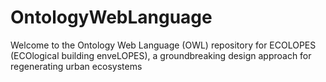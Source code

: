 # OntologyWebLanguage
Welcome to the Ontology Web Language (OWL) repository for ECOLOPES (ECOlogical building enveLOPES), a groundbreaking design approach for regenerating urban ecosystems
